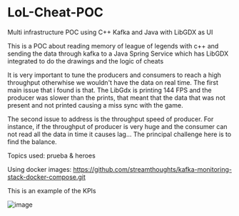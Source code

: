 # LoL-Cheat-POC
Multi infrastructure POC using C++ Kafka and Java with LibGDX as UI

This is a POC about reading memory of league of legends with c++ and sending the data through kafka to a Java Spring Service which has LibGDX integrated
to do the drawings and the logic of cheats

It is very important to tune the producers and consumers to reach a high throughput otherwhise we wouldn't have the data on real time.
The first main issue  that i found is that. The LibGdx is printing 144 FPS and the producer was slower than the prints, that meant that the data that was not present and not printed
causing a miss sync with the game.

The second issue to address is the throughput speed of producer. For instance, if the throughput of producer is very huge and the consumer can not read all the data in time
it causes lag... The principal challenge here is to find the balance.

Topics used: prueba & heroes

Using docker images: https://github.com/streamthoughts/kafka-monitoring-stack-docker-compose.git

This is an example of the KPIs

![image](https://user-images.githubusercontent.com/26772237/170611961-b1646f66-ec79-4bab-a4f3-8ca8b456f4b5.png)


